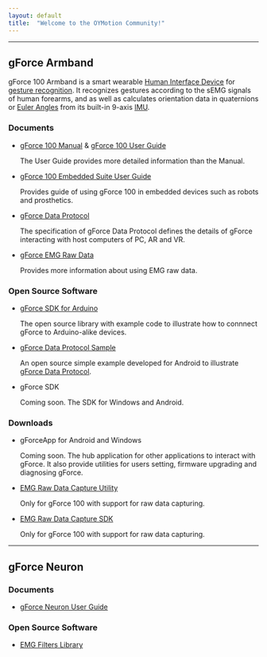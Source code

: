 ```yaml
---
layout: default
title:  "Welcome to the OYMotion Community!"
---
```


---
## gForce Armband
gForce 100 Armband is a smart wearable [Human Interface Device][HID] for
[gesture recognition][GestureRecognition]. It recognizes gestures according
to the sEMG signals of human forearms, and as well as calculates orientation
data in quaternions or [Euler Angles][EulerAngles] from its built-in 9-axis
[IMU][IMU].

### Documents
* [gForce 100 Manual](/assets/downloads/gForce100_manual_v1.1-eng.pdf) &
  [gForce 100 User Guide](doc/gForce100UserGuide)

  The User Guide provides more detailed information than the Manual.

* [gForce 100 Embedded Suite User Guide](doc/gForce100EmbeddedSuiteUserGuide)

  Provides guide of using gForce 100 in embedded devices such as robots and
  prosthetics.

* [gForce Data Protocol](doc/gForceDataProtocol)

  The specification of gForce Data Protocol defines the details of gForce
  interacting with host computers of PC, AR and VR.

* [gForce EMG Raw Data](doc/gForceEMGRawData)

  Provides more information about using EMG raw data.

### Open Source Software
* [gForce SDK for Arduino][gForceSDKArduino]

  The open source library with example code to illustrate how to connnect
  gForce to Arduino-alike devices.

* [gForce Data Protocol Sample][gForceDataProtocolSample]

  An open source simple example developed for Android to illustrate   
  [gForce Data Protocol](doc/gForceDataProtocol).

* gForce SDK

  Coming soon. The SDK for Windows and Android.

### Downloads
* gForceApp for Android and Windows

  Coming soon. The hub application for other applications to interact with
  gForce. It also provide utilities for users setting, firmware upgrading and
  diagnosing gForce.

* [EMG Raw Data Capture Utility](/assets/downloads/RawDataCapture.zip)

  Only for gForce 100 with support for raw data capturing.

* [EMG Raw Data Capture SDK](/assets/downloads/RawDataCaptureSDK.zip)

  Only for gForce 100 with support for raw data capturing.

---
## gForce Neuron
### Documents
* [gForce Neuron User Guide](doc/gForceNeuronUserGuide)

### Open Source Software
* [EMG Filters Library][EMGFilters]


[HID]: https://en.wikipedia.org/wiki/Human_interface_device
[GestureRecognition]: https://en.wikipedia.org/wiki/Gesture_recognition
[EulerAngles]: https://en.wikipedia.org/wiki/Euler_angles
[IMU]: https://en.wikipedia.org/wiki/Inertial_measurement_unit
[gForceSDKArduino]: https://github.com/oymotion/gForceSDKArduino
[gForceDataProtocolSample]: https://github.com/oymotion/gForceDataProtocolSample
[EMGFilters]: https://github.com/oymotion/EMGFilters

